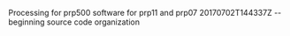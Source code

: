 Processing for prp500 software for prp11 and prp07
20170702T144337Z -- beginning source code organization


